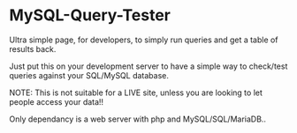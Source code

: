 # MySQL-Query-Tester


Ultra simple page, for developers, to simply run queries and get a table of results back. 

Just put this on your development server to have a simple way to check/test queries against your SQL/MySQL database.

NOTE: This is not suitable for a LIVE site, unless you are looking to let people access your data!!

Only dependancy is a web server with php and MySQL/SQL/MariaDB..

